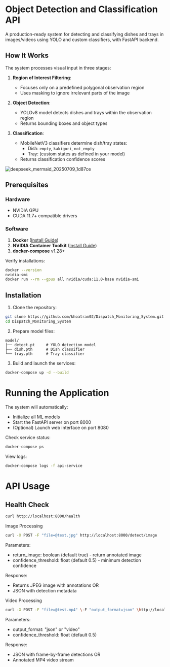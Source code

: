 # Object Detection and Classification API

A production-ready system for detecting and classifying dishes and trays in images/videos using YOLO and custom classifiers, with FastAPI backend.

## How It Works

The system processes visual input in three stages:

1. **Region of Interest Filtering**:
   - Focuses only on a predefined polygonal observation region
   - Uses masking to ignore irrelevant parts of the image

2. **Object Detection**:
   - YOLOv8 model detects dishes and trays within the observation region
   - Returns bounding boxes and object types

3. **Classification**:
   - MobileNetV3 classifiers determine dish/tray states:
     - Dish: `empty`, `kakigori`, `not_empty`
     - Tray: (custom states as defined in your model)
   - Returns classification confidence scores

![deepseek_mermaid_20250709_1d87ce](https://github.com/user-attachments/assets/7189df40-6f30-4a44-8fe0-aa2cf05596ec)


## Prerequisites

### Hardware
- NVIDIA GPU
- CUDA 11.7+ compatible drivers

### Software
1. **Docker** ([Install Guide](https://docs.docker.com/engine/install/))
2. **NVIDIA Container Toolkit** ([Install Guide](https://docs.nvidia.com/datacenter/cloud-native/container-toolkit/latest/install-guide.html))
3. **docker-compose** v1.28+

Verify installations:
```bash
docker --version
nvidia-smi
docker run --rm --gpus all nvidia/cuda:11.0-base nvidia-smi
```

## Installation
1. Clone the repository:
```bash
git clone https://github.com/khoatran02/Dispatch_Monitoring_System.git
cd Dispatch_Monitoring_System
```
2. Prepare model files:
```text
model/
├── detect.pt     # YOLO detection model
├── dish.pth      # Dish classifier
└── tray.pth      # Tray classifier
```

3. Build and launch the services:
```bash
docker-compose up -d --build
```

# Running the Application

The system will automatically:

* Initialize all ML models
* Start the FastAPI server on port 8000
* (Optional) Launch web interface on port 8080

Check service status:

```bash
docker-compose ps
```
View logs:
```bash
docker-compose logs -f api-service
```

# API Usage

## Health Check
```bash
curl http://localhost:8000/health
```
Image Processing

```bash
curl -X POST -F "file=@test.jpg" http://localhost:8000/detect/image
```

Parameters:

* return_image: boolean (default true) - return annotated image
* confidence_threshold: float (default 0.5) - minimum detection confidence

Response:
* Returns JPEG image with annotations OR
* JSON with detection metadata

Video Processing

```bash
curl -X POST -F "file=@test.mp4" \-F "output_format=json" \http://localhost:8000/detect/video
```
Parameters:

* output_format: "json" or "video"
* confidence_threshold: float (default 0.5)
  
Response:

* JSON with frame-by-frame detections OR
* Annotated MP4 video stream










